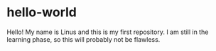 # hello-world

Hello! My name is Linus and this is my first repository. I am still in the learning phase, so this will probably not be flawless. 
